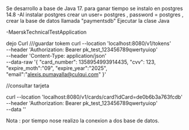 Se desarrollo a base de Java 17.
para ganar tiempo se instalo en postgres 14.8
-Al instalar postgres crear un user= postgres , 
 password = postgres , crear la base de datos llamada
 "paymentsdb"
Ejecutar la clase Java

-MaerskTechnicalTestApplication

dejo Curl 
///guardar tokem
curl --location 'localhost:8080/v1/tokens' \
--header 'Authorization: Bearer pk_test_123456789qwertyuiop' \
--header 'Content-Type: application/json' \
--data-raw '{
"card_number": 1358954993914435,
"cvv": 123,
"expire_moth":"09",
"expire_year":"2025",
"email":"alexis.pumayalla@culqui.com"
}'


//consultar tarjeta

curl --location 'localhost:8080/v1/cards/card?idCard=de0b6b3a763fcdb' \
--header 'Authorization: Bearer pk_test_123456789qwertyuiop' \
--data ''



Nota : por tiempo nose realizo la conexion a dos base de datos.